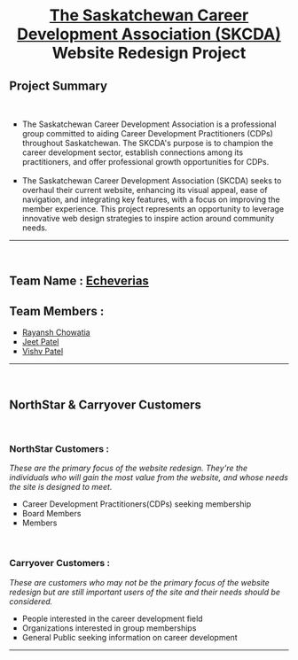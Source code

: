 <h1 align=center>
<b> 
<a href='http://www.skcda.ca/'>The Saskatchewan Career Development Association (SKCDA)</a> Website Redesign Project
</b>
</h1>

<h2>
<b>
Project Summary
</b>
</h2>
<br>
<ul type='square'>
<li>
The Saskatchewan Career Development Association is a professional group committed to aiding Career Development Practitioners (CDPs) throughout Saskatchewan. The SKCDA's purpose is to champion the career development sector, establish connections among its practitioners, and offer professional growth opportunities for CDPs.
</li>
<br>
<li>
The Saskatchewan Career Development Association (SKCDA) seeks to overhaul their current website, enhancing its visual appeal, ease of navigation, and integrating key features, with a focus on improving the member experience. This project represents an opportunity to leverage innovative web design strategies to inspire action around community needs.
</li>
</ul>

<hr>
<br>

<h2><b>Team Name : <a href ='https://github.com/Jeet0410/SKCDA-webpage/'>Echeverias</a></b></h2>

<h2>
<b>
Team Members :
</b>
</h2>
<p></p>
<ul type='square'>
<li>
<a href='http://www.github.com/Rayansh-Chowatia'>Rayansh Chowatia</a>
</li>
<li>
<a href='http://www.github.com/Jeet0410'>Jeet Patel</a>
</li>
<li>
<a href='http://www.github.com/Vishvp345'>Vishv Patel</a>
</li>
</ul>

<hr>
<br>

<h2>
<b>
NorthStar & Carryover Customers
</b>
</h2>
<br>
<h3><b>
NorthStar Customers : 
</b></h3>
<i>
These are the primary focus of the website redesign. They're the individuals who will gain the most value from the website, and whose needs the site is designed to meet.
</i>
<p></p>
<ul type='square'>
<li>
Career Development Practitioners(CDPs) seeking membership
</li>
<li>
Board Members
</li>
<li>
Members
</li>
</ul>
<br>
<h3><b>
Carryover Customers : 
</b></h3>
<i>
These are customers who may not be the primary focus of the website redesign but are still important users of the site and their needs should be considered.
</i>
<p></p>
<ul type='square'>
<li>
People interested in the career development field
</li>
<li>
Organizations interested in group memberships
</li>
<li>
General Public seeking information on career development
</li>
</ul>

<hr>
